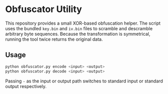 # Obfuscator Utility

This repository provides a small XOR-based obfuscation helper. The
script uses the bundled `key.bin` and `iv.bin` files to scramble and
descramble arbitrary byte sequences. Because the transformation is
symmetrical, running the tool twice returns the original data.

## Usage

```bash
python obfuscator.py encode <input> <output>
python obfuscator.py decode <input> <output>
```

Passing `-` as the input or output path switches to standard input or
standard output respectively.
